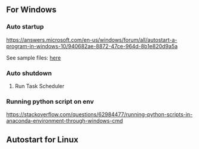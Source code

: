 ## For Windows
### Auto startup
https://answers.microsoft.com/en-us/windows/forum/all/autostart-a-program-in-windows-10/940682ae-8872-47ce-964d-8b1e820d9a5a

See sample files:
[here](Startup)

### Auto shutdown
1. Run Task Scheduler

### Running python script on env
https://stackoverflow.com/questions/62984477/running-python-scripts-in-anaconda-environment-through-windows-cmd

## Autostart for Linux
